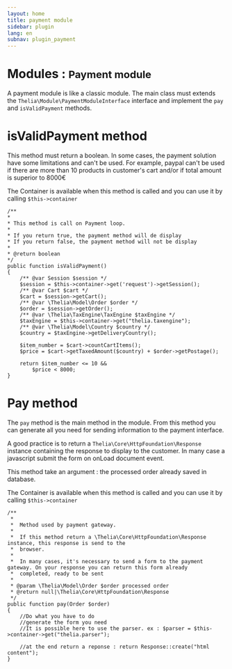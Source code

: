 ```yaml
---
layout: home
title: payment module
sidebar: plugin
lang: en
subnav: plugin_payment
---
```


<div class="page-header">
    <h1>Modules : <small>Payment module</small></h1>
</div>

A payment module is like a classic module. The main class must extends the ```Thelia\Module\PaymentModuleInterface``` interface and implement the ```pay``` and ```isValidPayment``` methods.

# isValidPayment method

This method must return a boolean. In some cases, the payment solution have some limitations and can't be used. For example, paypal can't be used if there are more than 10 products in customer's cart
and/or if total amount is superior to 8000€

The Container is available when this method is called and you can use it by calling ```$this->container```

```
/**
*
* This method is call on Payment loop.
*
* If you return true, the payment method will de display
* If you return false, the payment method will not be display
*
* @return boolean
*/
public function isValidPayment()
{
    /** @var Session $session */
    $session = $this->container->get('request')->getSession();
    /** @var Cart $cart */
    $cart = $session->getCart();
    /** @var \Thelia\Model\Order $order */
    $order = $session->getOrder();
    /** @var \Thelia\TaxEngine\TaxEngine $taxEngine */
    $taxEngine = $this->container->get("thelia.taxengine");
    /** @var \Thelia\Model\Country $country */
    $country = $taxEngine->getDeliveryCountry();

    $item_number = $cart->countCartItems();
    $price = $cart->getTaxedAmount($country) + $order->getPostage();

    return $item_number <= 10 &&
        $price < 8000;
}
```

# Pay method

The ```pay``` method is the main method in the module. From this method you can generate all you need for sending information to the payment interface.

A good practice is to return a ```Thelia\Core\HttpFoundation\Response``` instance containing the response to display to the customer. In many case a javascript submit the form
on onLoad document event.

This method take an argument : the processed order already saved in database.

The Container is available when this method is called and you can use it by calling ```$this->container```

```
/**
 *
 *  Method used by payment gateway.
 *
 *  If this method return a \Thelia\Core\HttpFoundation\Response instance, this response is send to the
 *  browser.
 *
 *  In many cases, it's necessary to send a form to the payment gateway. On your response you can return this form already
 *  completed, ready to be sent
 *
 * @param \Thelia\Model\Order $order processed order
 * @return null|\Thelia\Core\HttpFoundation\Response
 */
public function pay(Order $order)
{
    //Do what you have to do
    //generate the form you need
    //It is possible here to use the parser. ex : $parser = $this->container->get("thelia.parser");

    //at the end return a reponse : return Response::create("html content");
}
```